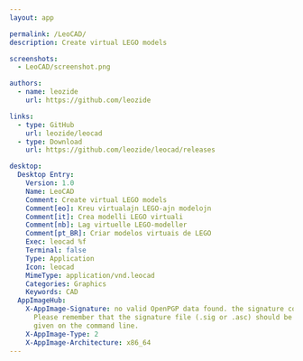 ```yaml
---
layout: app

permalink: /LeoCAD/
description: Create virtual LEGO models

screenshots:
  - LeoCAD/screenshot.png

authors:
  - name: leozide
    url: https://github.com/leozide

links:
  - type: GitHub
    url: leozide/leocad
  - type: Download
    url: https://github.com/leozide/leocad/releases

desktop:
  Desktop Entry:
    Version: 1.0
    Name: LeoCAD
    Comment: Create virtual LEGO models
    Comment[eo]: Kreu virtualajn LEGO-ajn modelojn
    Comment[it]: Crea modelli LEGO virtuali
    Comment[nb]: Lag virtuelle LEGO-modeller
    Comment[pt_BR]: Criar modelos virtuais de LEGO
    Exec: leocad %f
    Terminal: false
    Type: Application
    Icon: leocad
    MimeType: application/vnd.leocad
    Categories: Graphics
    Keywords: CAD
  AppImageHub:
    X-AppImage-Signature: no valid OpenPGP data found. the signature could not be verified.
      Please remember that the signature file (.sig or .asc) should be the first file
      given on the command line.
    X-AppImage-Type: 2
    X-AppImage-Architecture: x86_64
---
```

